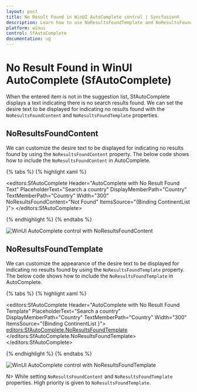 ```yaml
---
layout: post
title: No Result Found in WinUI AutoComplete control | Syncfusion®
description: Learn how to use NoResultsFoundTemplate and NoResultsFoundContent in Syncfusion® WinUI AutoComplete control.
platform: winui
control: SfAutoComplete
documentation: ug
---
```


# No Result Found in WinUI AutoComplete (SfAutoComplete)

When the entered item is not in the suggestion list, SfAutoComplete displays a text indicating there is no search results found. We can set the desire text to be displayed for indicating no results found with the `NoResultsFoundContent` and `NoResultsFoundTemplate` properties. 

## NoResultsFoundContent 

We can customize the desire text to be displayed for indicating no results found by using the `NoResultsFoundContent` property. The below code shows how to include the `NoResultsFoundContent` in AutoComplete.

{% tabs %}
{% highlight xaml %}

 <editors:SfAutoComplete  Header="AutoComplete with No Result Found Text" 
                          PlaceholderText="Search a country" 
                          DisplayMemberPath="Country" 
                          TextMemberPath="Country"
                          Width="300"   
                          NoResultsFoundContent="Not Found"
                          ItemsSource="{Binding ContinentList }">
 </editors:SfAutoComplete>

{% endhighlight %}
{% endtabs %}

![WinUI AutoComplete control with NoResultsFoundContent](No_Results_Found_images\No-Results-Found-Content.png)

## NoResultsFoundTemplate 

We can customize the appearance of the desire text to be displayed for indicating no results found by using the `NoResultsFoundTemplate` property. The below code shows how to include the `NoResultsFoundTemplate` in AutoComplete.

{% tabs %}
{% highlight xaml %}

  <editors:SfAutoComplete  Header="AutoComplete with No Result Found Template"
                           PlaceholderText="Search a country" 
                           DisplayMemberPath="Country" 
                           TextMemberPath="Country"
                           Width="300"    
                           ItemsSource="{Binding ContinentList }">
            <editors:SfAutoComplete.NoResultsFoundTemplate>
                <DataTemplate>
                    <TextBlock Text="Not Found" 
                        Foreground="Red" 
                        FontStyle="Italic" 
                        FontSize="20"  />
                </DataTemplate>
            </editors:SfAutoComplete.NoResultsFoundTemplate>
 </editors:SfAutoComplete>

{% endhighlight %}
{% endtabs %}

![WinUI AutoComplete control with NoResultsFoundTemplate](No_Results_Found_images\No-Results-Found-Template.png)

N> While setting `NoResultsFoundContent` and `NoResultsFoundTemplate` properties. High priority is given to `NoResultsFoundTemplate`.